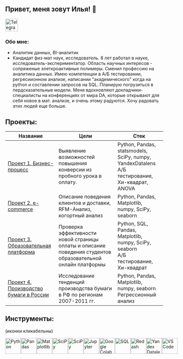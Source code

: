 ## Привет, меня зовут Илья! 👋
<a href="https://t.me/https://t.me/ostapovilya" target="_blank">
    <img src="https://upload.wikimedia.org/wikipedia/commons/8/83/Telegram_2019_Logo.svg" alt="Telegram" style="width: 40px; height: 40px;"/>
</a>

### Обо мне:
 * Аналитик данных, BI-аналитик
 * Кандидат физ-мат наук, исследователь. <span style="color: gray;"></span>
 8 лет работал в науке, исследователь-экспериментатор. Область научных интересов - сопряженые элеткроактивные полимеры.
Сменил профессию на аналитика данных. Имею компетенции в А/Б тестировании, регресиионном анализе, написании "академического" когда на python и составлении запросов на SQL.
Планирую погрузиться в пердсказательные модели.
Меня вдохновляют докладчики-специалисты на конференциях от мира DA, которые открывают для себя новое в мат. анализе, и очень этому радуются. Хочу радовать этих людей еще больше.  
 



## Проекты:

| Название | Цели | Стек |
|----------|------|------|
| [Проект 1. Бизнес-процесс](https://github.com/ilya-ostapov/Portfolio/tree/main/Buisness_process_conv) | Выявление возможностей повышения конверсии из пробного урока в оплату. | Python, Pandas, statsmodels, SciPy, numpy, YandexDatalens <br> А/Б тестирование, Хи-квадрат, ANOVA|
| [Проект 2. e-commerce](https://github.com/ilya-ostapov/Portfolio/tree/main/e-commerce) | Описание поведения клиентов и доставки, RFM-Анализ, когортный анализ | Python, Pandas, Matplotlib, numpy, SciPy, seaborn|
| [Проект 3. Образовательная платформа](https://github.com/ilya-ostapov/Portfolio/tree/main/education_platform) | Проверка эффективности новой страницы оплаты и описание поведения студентов образовательной онлайн платформы |Python, SQL, Pandas, Matplotlib, numpy, SciPy, seaborn <br> А/Б тестирование, Хи-квадрат|
| [Проект 4. Производство бумаги в России](https://github.com/ilya-ostapov/Portfolio/tree/main/Paper_Russia) | Исследование тенденций производства бумаги в РФ по регионам 2007-2011 гг. |Python, Pandas, Matplotlib, numpy, seaborn <br> Регрессионный анализ|


## Инструменты:
(иконки кликабельны)

<div style="display: flex; align-items: center;">   
    <a href="https://www.python.org/" target="_blank">
        <img src="https://img.shields.io/badge/Python-FFD43B?style=for-the-badge&logo=python&logoColor=blue" alt="Python" width="50" height="50" />
    </a>
    <a href="https://pandas.pydata.org/" target="_blank">
        <img src="https://pandas.pydata.org/static/img/pandas_mark.svg" alt="Pandas" width="50" height="50" />
    </a>
    <a href="https://matplotlib.org/" target="_blank">
        <img src="https://matplotlib.org/stable/_images/sphx_glr_logos2_001.png" alt="Matplotlib" width="50" height="50" />
    </a>
    <a href="https://www.scipy.org/" target="_blank">
        <img src="https://scipy.org/images/logo.svg" alt="SciPy" width="50" height="50" />
    </a>
    <a href="https://www.statsmodels.org/stable/index.html" target="_blank">
        <img src="https://www.statsmodels.org/stable/_images/statsmodels-logo-v2.svg" alt="SciPy" width="50" height="50" />
    </a>
    <a href="https://jupyter.org/" target="_blank">
        <img src="https://jupyter.org/assets/homepage/main-logo.svg" alt="Jupyter" width="50" height="50" />
    </a>
    <a href="https://colab.research.google.com/" target="_blank">
        <img src="https://img.icons8.com/color/48/000000/google-colab.png" alt="Google Colab" width="50" height="50" />
    </a>
    <a href="https://www.sql.org/" target="_blank">
        <img src="https://static-00.iconduck.com/assets.00/postgresql-plain-wordmark-icon-2048x2042-up54u54l.png" alt="SQL" width="50" height="50" />
    </a>
    <a href="https://redash.io/" target="_blank">
        <img src="https://redash.io/assets/images/elements/redash-logo.svg" alt="Redash" width="50" height="50" />
    </a>
    <a href="https://datalens.yandex/" target="_blank">
        <img src="https://336118.selcdn.ru/Gutsy-Culebra/products/Yandex-DataLens-Logo.png" alt="Yandex Datalens" width="50" height="50" />
    </a>
    <a href="https://code.visualstudio.com/" target="_blank">
        <img src="https://img.icons8.com/color/48/000000/visual-studio-code-2019.png" alt="VS Code" width="50" height="50" />
    </a>    
</div>










<!--
<!--
**ilya-ostapov/ilya-ostapov** is a ✨ _special_ ✨ repository because its `README.md` (this file) appears on your GitHub profile.


Here are some ideas to get you started:

- 🔭 I’m currently working on ...
- 🌱 I’m currently learning ...
- 👯 I’m looking to collaborate on ...
- 🤔 I’m looking for help with ...
- 💬 Ask me about ...
- 📫 How to reach me: ...
- 😄 Pronouns: ...
- ⚡ Fun fact: ...
-->

